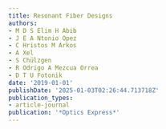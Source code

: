 ```yaml
---
title: Resonant Fiber Designs
authors:
- M D S Elim H Abib
- J E A Ntonio Opez
- C Hristos M Arkos
- A Xel
- S Chülzgen
- R Odrigo A Mezcua Orrea
- D T U Fotonik
date: '2019-01-01'
publishDate: '2025-01-03T02:26:44.713718Z'
publication_types:
- article-journal
publication: '*Optics Express*'
---
```

